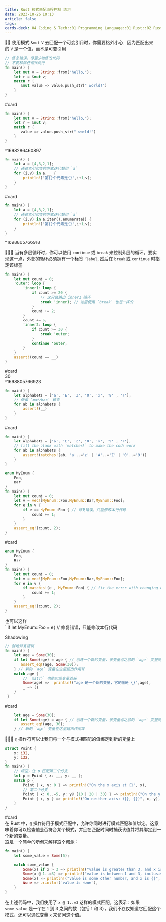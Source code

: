 ```yaml
---
title: Rust 模式匹配流程控制 练习
date: 2023-10-26 10:13
article: false
tags: 
cards-deck: 04 Coding & Tech::01 Programming Language::01 Rust::02 Rust练习
---
```


🌟🌟 使用模式 `&mut V` 去匹配一个可变引用时，你需要格外小心，因为匹配出来的 `V` 是一个值，而不是可变引用 
```rust
// 修复错误，尽量少地修改代码
// 不要移除任何代码行
fn main() {
    let mut v = String::from("hello,");
    let r = &mut v;
    match r {
       &mut value => value.push_str(" world!") 
    }
}
```
#card 
```rust
fn main() {
    let mut v = String::from("hello,");
    let r = &mut v;
    match r {
       value => value.push_str(" world!") 
    }
}
```
^1698286460897

```rust
fn main() {
    let a = [4,3,2,1];
    // 通过索引和值的方式迭代数组 `a` 
    for (i,v) in a.__ {
        println!("第{}个元素是{}",i+1,v);
    }
}
```
#card 
```rust
fn main() {
    let a = [4,3,2,1];
    // 通过索引和值的方式迭代数组 `a` 
    for (i,v) in a.iter().enumerate() {
        println!("第{}个元素是{}",i+1,v);
    }
}
```
^1698805766918

🌟🌟🌟 当有多层循环时，你可以使用 `continue` 或 `break` 来控制外层的循环。要实现这一点，外部的循环必须拥有一个标签 `'label`, 然后在 `break` 或 `continue` 时指定该标签
```rust
fn main() {
    let mut count = 0;
    'outer: loop {
        'inner1: loop {
            if count >= 20 {
                // 这只会跳出 inner1 循环
                break 'inner1; // 这里使用 `break` 也是一样的
            }
            count += 2;
        }
        count += 5;
        'inner2: loop {
            if count >= 30 {
                break 'outer;
            }
            continue 'outer;
        }
    }
    assert!(count == __)
}
```
#card  
30  
^1698805766923

```rust
fn main() {
    let alphabets = ['a', 'E', 'Z', '0', 'x', '9' , 'Y'];
    // 使用 `matches` 填空
    for ab in alphabets {
        assert!(__)
    }
} 
```
#card 
```rust
fn main() {
    let alphabets = ['a', 'E', 'Z', '0', 'x', '9' , 'Y'];
    // fill the blank with `matches!` to make the code work
    for ab in alphabets {
        assert!(matches!(ab, 'a'..='z' | 'A'..='Z' | '0'..='9'))
    }
} 
```

```rust
enum MyEnum {
    Foo,
    Bar
}
fn main() {
    let mut count = 0;
    let v = vec![MyEnum::Foo,MyEnum::Bar,MyEnum::Foo];
    for e in v {
        if e == MyEnum::Foo { // 修复错误，只能修改本行代码
            count += 1;
        }
    }
    assert_eq!(count, 2);
}
```
#card 
```rust
enum MyEnum {
    Foo,
    Bar
}
fn main() {
    let mut count = 0;
    let v = vec![MyEnum::Foo,MyEnum::Bar,MyEnum::Foo];
    for e in v {
        if matches!(e , MyEnum::Foo) { // fix the error with changing only this line
            count += 1;
        }
    }
    assert_eq!(count, 2);
}
```
也可以这样  
` if let MyEnum::Foo = e{ // 修复错误，只能修改本行代码  

Shadowing
```rust
// 就地修复错误
fn main() {
    let age = Some(30);
    if let Some(age) = age { // 创建一个新的变量，该变量与之前的 `age` 变量同名
       assert_eq!(age, Some(30));
    } // 新的 `age` 变量在这里超出作用域
    match age {
        // `match` 也能实现变量遮蔽
        Some(age) =>  println!("age 是一个新的变量，它的值是 {}",age),
        _ => ()
    }
 }
```
#card 
```rust
    let age = Some(30);
    if let Some(age) = age { // 创建一个新的变量，该变量与之前的 `age` 变量同名
       assert_eq!(age, 30);
    } // 新的 `age` 变量在这里超出作用域
```

🌟🌟🌟 `@` 操作符可以让我们将一个与模式相匹配的值绑定到新的变量上
```rust
struct Point {
    x: i32,
    y: i32,
}
fn main() {
    // 填空，让 p 匹配第二个分支
    let p = Point { x: __, y: __ };
    match p {
        Point { x, y: 0 } => println!("On the x axis at {}", x),
        // 第二个分支
        Point { x: 0..=5, y: y@ (10 | 20 | 30) } => println!("On the y axis at {}", y),
        Point { x, y } => println!("On neither axis: ({}, {})", x, y),
    }
}
```
#card  
在 Rust 中，`@` 操作符用于模式匹配中，允许你同时进行模式匹配和值绑定。这意味着你可以检查值是否符合某个模式，并且在匹配时同时捕获该值并将其绑定到一个新的变量。  
这是一个简单的示例来解释这个概念：
```rust
fn main() {
    let some_value = Some(5);

    match some_value {
        Some(x) if x > 3 => println!("value is greater than 3, and x is {}", x),
        Some(x @ 1..=3) => println!("value is between 1 and 3, inclusive, and x is {}", x),
        Some(x) => println!("value is some other number, and x is {}", x),
        None => println!("value is None"),
    }
}
```
在上述代码中，我们使用了 `x @ 1..=3` 这样的模式匹配。这表示：如果 `some_value` 是一个在 1 到 3 之间的数（包括 1 和 3），我们不仅仅知道它匹配这个模式，还可以通过变量 `x` 来访问这个值。
